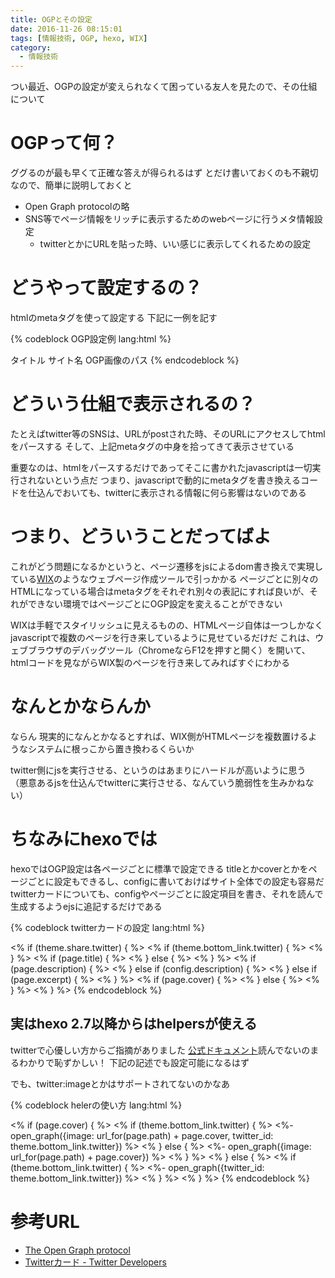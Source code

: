 ```yaml
---
title: OGPとその設定
date: 2016-11-26 08:15:01
tags: [情報技術, OGP, hexo, WIX]
category:
  - 情報技術
---
```


つい最近、OGPの設定が変えられなくて困っている友人を見たので、その仕組について

<!-- more -->

# OGPって何？

ググるのが最も早くて正確な答えが得られるはず
とだけ書いておくのも不親切なので、簡単に説明しておくと

* Open Graph protocolの略
* SNS等でページ情報をリッチに表示するためのwebページに行うメタ情報設定
  * twitterとかにURLを貼った時、いい感じに表示してくれるための設定

# どうやって設定するの？

htmlのmetaタグを使って設定する
下記に一例を記す

{% codeblock OGP設定例 lang:html %}
<head>
  <meta property="og:title">タイトル</meta>
  <meta property="og:site_name">サイト名</meta>
  <meta property="og:image">OGP画像のパス</meta>
</head>
{% endcodeblock %}

# どういう仕組で表示されるの？

たとえばtwitter等のSNSは、URLがpostされた時、そのURLにアクセスしてhtmlをパースする
そして、上記metaタグの中身を拾ってきて表示させている

重要なのは、htmlをパースするだけであってそこに書かれたjavascriptは一切実行されないという点だ
つまり、javascriptで動的にmetaタグを書き換えるコードを仕込んでおいても、twitterに表示される情報に何ら影響はないのである

# つまり、どういうことだってばよ

これがどう問題になるかというと、ページ遷移をjsによるdom書き換えで実現している[WIX](http://ja.wix.com/)のようなウェブページ作成ツールで引っかかる
ページごとに別々のHTMLになっている場合はmetaタグをそれぞれ別々の表記にすれば良いが、それができない環境ではページごとにOGP設定を変えることができない

WIXは手軽でスタイリッシュに見えるものの、HTMLページ自体は一つしかなくjavascriptで複数のページを行き来しているように見せているだけだ
これは、ウェブブラウザのデバッグツール（ChromeならF12を押すと開く）を開いて、htmlコードを見ながらWIX製のページを行き来してみればすぐにわかる

# なんとかならんか

ならん
現実的になんとかなるとすれば、WIX側がHTMLページを複数置けるようなシステムに根っこから置き換わるくらいか

twitter側にjsを実行させる、というのはあまりにハードルが高いように思う
（悪意あるjsを仕込んでtwitterに実行させる、なんていう脆弱性を生みかねない）

# ちなみにhexoでは

hexoではOGP設定は各ページごとに標準で設定できる
titleとかcoverとかをページごとに設定もできるし、configに書いておけばサイト全体での設定も容易だ
twitterカードについても、configやページごとに設定項目を書き、それを読んで生成するようejsに追記するだけである

{% codeblock twitterカードの設定 lang:html %}
  <!-- twitter -->
  <% if (theme.share.twitter) { %>
    <meta property="twitter:card" content="summary" />
    <% if (theme.bottom_link.twitter) { %>
      <meta property="twitter:site" content="@<%= theme.bottom_link.twitter %>" />
    <% } %>
    <% if (page.title) { %>
      <meta property="twitter:title" content="<%= page.title %>" />
    <% } else { %>
      <meta property="twitter:title" content="<%= config.title %>" />
    <% } %>
    <% if (page.description) { %>
      <meta property="twitter:description" content="<%= page.description %>" />
    <% } else if (config.description) { %>
      <meta property="twitter:description" content="<%= config.description %>" />
    <% } else if (page.excerpt) { %>
      <meta property="twitter:description" content="<%= page.excerpt %>" />
    <% } %>
    <% if (page.cover) { %>
      <meta property="twitter:image" content="<%= config.url %>/<%= page.path %><%= page.cover %>" />
    <% } else { %>
      <meta property="twitter:image" content="<%= config.url %><%= config.cover %>"/>
    <% } %>
  <% } %>
{% endcodeblock %}

## 実はhexo 2.7以降からはhelpersが使える

twitterで心優しい方からご指摘がありました
[公式ドキュメント](https://hexo.io/docs/helpers.html#open-graph)読んでないのまるわかりで恥ずかしい！
下記の記述でも設定可能になるはず

でも、twitter:imageとかはサポートされてないのかなあ

{% codeblock helerの使い方 lang:html %}
  <!-- ogp -->
  <% if (page.cover) { %>
    <% if (theme.bottom_link.twitter) { %>
      <%- open_graph({image: url_for(page.path) + page.cover, twitter_id: theme.bottom_link.twitter}) %>
    <% } else { %>
      <%- open_graph({image: url_for(page.path) + page.cover}) %>
    <% } %>
    <meta name="twitter:image" content="<% url_for(page.path) + page.cover %>" />
  <% } else { %>
    <% if (theme.bottom_link.twitter) { %>
      <%- open_graph({twitter_id: theme.bottom_link.twitter}) %>
    <% } %>
    <meta name="twitter:image" content="<%= config.url %><%= config.cover %>"/>
  <% } %>
{% endcodeblock %}


# 参考URL

* [The Open Graph protocol](http://ogp.me/)
* [Twitterカード - Twitter Developers](https://dev.twitter.com/ja/cards/overview)

